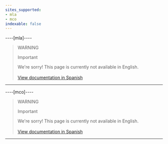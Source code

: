 ```yaml
---
sites_supported:
- mla
- mco
indexable: false
---
```



----[mla]----

<!-- -->
> WARNING
>
> Important
>
> We're sorry! This page is currently not available in English.
<br><br>[View documentation in Spanish](https://www.mercadopago.com.ar/developers/es/guides/.../)

------------

----[mco]----

<!-- -->
> WARNING
>
> Important
>
> We're sorry! This page is currently not available in English.
<br><br>[View documentation in Spanish](https://www.mercadopago.com.co/developers/es/guides/.../)

------------

